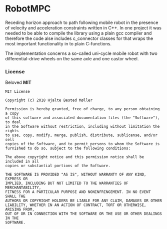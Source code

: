 # RobotMPC
Receding horizon approach to path following mobile robot in the presence of velocity and acceleration constraints written in C++. In one project it was needed to be able to compile the library using a plain gcc compiler and therefore the code alse includes c_connector classes for that wraps the most important functionality in to plain C-functions.

The implementation concerns a so-called uni-cycle mobile robot with two differential-drive wheels on the same axle and one castor wheel.

### License
Beloved **MIT**

```
MIT License

Copyright (c) 2018 Hjalte Bested Møller

Permission is hereby granted, free of charge, to any person obtaining a copy
of this software and associated documentation files (the "Software"), to deal
in the Software without restriction, including without limitation the rights
to use, copy, modify, merge, publish, distribute, sublicense, and/or sell
copies of the Software, and to permit persons to whom the Software is
furnished to do so, subject to the following conditions:

The above copyright notice and this permission notice shall be included in all
copies or substantial portions of the Software.

THE SOFTWARE IS PROVIDED "AS IS", WITHOUT WARRANTY OF ANY KIND, EXPRESS OR
IMPLIED, INCLUDING BUT NOT LIMITED TO THE WARRANTIES OF MERCHANTABILITY,
FITNESS FOR A PARTICULAR PURPOSE AND NONINFRINGEMENT. IN NO EVENT SHALL THE
AUTHORS OR COPYRIGHT HOLDERS BE LIABLE FOR ANY CLAIM, DAMAGES OR OTHER
LIABILITY, WHETHER IN AN ACTION OF CONTRACT, TORT OR OTHERWISE, ARISING FROM,
OUT OF OR IN CONNECTION WITH THE SOFTWARE OR THE USE OR OTHER DEALINGS IN THE
SOFTWARE.
```